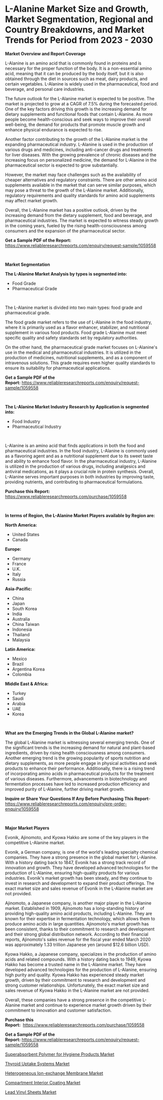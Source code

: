 <p><h1>L-Alanine Market Size and Growth, Market Segmentation, Regional and Country Breakdowns, and Market Trends for Period from 2023 -  2030</h1></p><p><strong>Market Overview and Report Coverage</strong></p>
<p><p>L-Alanine is an amino acid that is commonly found in proteins and is necessary for the proper function of the body. It is a non-essential amino acid, meaning that it can be produced by the body itself, but it is also obtained through the diet in sources such as meat, dairy products, and certain vegetables. L-Alanine is widely used in the pharmaceutical, food and beverage, and personal care industries.</p><p>The future outlook for the L-Alanine market is expected to be positive. The market is projected to grow at a CAGR of 7.5% during the forecasted period. One of the key factors driving this growth is the increasing demand for dietary supplements and functional foods that contain L-Alanine. As more people become health-conscious and seek ways to improve their overall well-being, the demand for products that promote muscle growth and enhance physical endurance is expected to rise.</p><p>Another factor contributing to the growth of the L-Alanine market is the expanding pharmaceutical industry. L-Alanine is used in the production of various drugs and medicines, including anti-cancer drugs and treatments for liver diseases. With the growing prevalence of chronic diseases and the increasing focus on personalized medicine, the demand for L-Alanine in the pharmaceutical sector is expected to grow substantially.</p><p>However, the market may face challenges such as the availability of cheaper alternatives and regulatory constraints. There are other amino acid supplements available in the market that can serve similar purposes, which may pose a threat to the growth of the L-Alanine market. Additionally, regulatory requirements and quality standards for amino acid supplements may affect market growth.</p><p>Overall, the L-Alanine market has a positive outlook, driven by the increasing demand from the dietary supplement, food and beverage, and pharmaceutical industries. The market is expected to witness steady growth in the coming years, fueled by the rising health-consciousness among consumers and the expansion of the pharmaceutical sector.</p></p>
<p><strong>Get a Sample PDF of the Report:</strong> <a href="https://www.reliableresearchreports.com/enquiry/request-sample/1059558">https://www.reliableresearchreports.com/enquiry/request-sample/1059558</a></p>
<p>&nbsp;</p>
<p><strong>Market Segmentation</strong></p>
<p><strong>The L-Alanine Market Analysis by types is segmented into:</strong></p>
<p><ul><li>Food Grade</li><li>Pharmaceutical Grade</li></ul></p>
<p>&nbsp;</p>
<p><p>The L-Alanine market is divided into two main types: food grade and pharmaceutical grade. </p><p>The food grade market refers to the use of L-Alanine in the food industry, where it is primarily used as a flavor enhancer, stabilizer, and nutritional supplement in various food products. Food grade L-Alanine must meet specific quality and safety standards set by regulatory authorities. </p><p>On the other hand, the pharmaceutical grade market focuses on L-Alanine's use in the medical and pharmaceutical industries. It is utilized in the production of medicines, nutritional supplements, and as a component of intravenous solutions. This grade requires even higher quality standards to ensure its suitability for pharmaceutical applications.</p></p>
<p><strong>Get a Sample PDF of the Report:</strong>&nbsp;<a href="https://www.reliableresearchreports.com/enquiry/request-sample/1059558">https://www.reliableresearchreports.com/enquiry/request-sample/1059558</a></p>
<p>&nbsp;</p>
<p><strong>The L-Alanine Market Industry Research by Application is segmented into:</strong></p>
<p><ul><li>Food Industry</li><li>Pharmaceutical Industry</li></ul></p>
<p>&nbsp;</p>
<p><p>L-Alanine is an amino acid that finds applications in both the food and pharmaceutical industries. In the food industry, L-Alanine is commonly used as a flavoring agent and as a nutritional supplement due to its sweet taste and ability to enhance food flavor. In the pharmaceutical industry, L-Alanine is utilized in the production of various drugs, including analgesics and antiviral medications, as it plays a crucial role in protein synthesis. Overall, L-Alanine serves important purposes in both industries by improving taste, providing nutrients, and contributing to pharmaceutical formulations.</p></p>
<p><strong>Purchase this Report:</strong>&nbsp; <a href="https://www.reliableresearchreports.com/purchase/1059558">https://www.reliableresearchreports.com/purchase/1059558</a></p>
<p>&nbsp;</p>
<p><strong>In terms of Region, the L-Alanine Market Players available by Region are:</strong></p>
<p>
    <p> <strong> North America: </strong>
        <ul>
            <li>United States</li>
            <li>Canada</li>
        </ul>
        </p> 
    <p> <strong> Europe: </strong>
        <ul>
            <li>Germany</li>
            <li>France</li>
            <li>U.K.</li>
            <li>Italy</li>
            <li>Russia</li>
        </ul>
        </p> 
    <p> <strong> Asia-Pacific: </strong>
        <ul>
            <li>China</li>
            <li>Japan</li>
            <li>South Korea</li>
            <li>India</li>
            <li>Australia</li>
            <li>China Taiwan</li>
            <li>Indonesia</li>
            <li>Thailand</li>
            <li>Malaysia</li>
        </ul>
        </p> 
    <p> <strong> Latin America: </strong>
        <ul>
            <li>Mexico</li>
            <li>Brazil</li>
            <li>Argentina Korea</li>
            <li>Colombia</li>
        </ul>
        </p> 
    <p> <strong> Middle East & Africa: </strong>
        <ul>
            <li>Turkey</li>
            <li>Saudi</li>
            <li>Arabia</li>
            <li>UAE</li>
            <li>Korea</li>
        </ul>
    </p>
    </p>
<p>&nbsp;</p>
<p><strong>What are the Emerging Trends in the Global L-Alanine market?</strong></p>
<p><p>The global L-Alanine market is witnessing several emerging trends. One of the significant trends is the increasing demand for natural and plant-based ingredients, driven by rising health consciousness among consumers. Another emerging trend is the growing popularity of sports nutrition and dietary supplements, as more people engage in physical activities and seek products to enhance their performance. Additionally, there is a rising trend of incorporating amino acids in pharmaceutical products for the treatment of various diseases. Furthermore, advancements in biotechnology and fermentation processes have led to increased production efficiency and improved purity of L-Alanine, further driving market growth.</p></p>
<p><strong>Inquire or Share Your Questions If Any Before Purchasing This Report</strong>- <a href="https://www.reliableresearchreports.com/enquiry/pre-order-enquiry/1059558">https://www.reliableresearchreports.com/enquiry/pre-order-enquiry/1059558</a></p>
<p>&nbsp;</p>
<p><strong>Major Market Players</strong></p>
<p><p>Evonik, Ajinomoto, and Kyowa Hakko are some of the key players in the competitive L-Alanine market.</p><p>Evonik, a German company, is one of the world's leading specialty chemical companies. They have a strong presence in the global market for L-Alanine. With a history dating back to 1847, Evonik has a strong track record of innovation and growth. They have developed advanced technologies for the production of L-Alanine, ensuring high-quality products for various industries. Evonik's market growth has been steady, and they continue to invest in research and development to expand their product offerings. The exact market size and sales revenue of Evonik in the L-Alanine market are not provided.</p><p>Ajinomoto, a Japanese company, is another major player in the L-Alanine market. Established in 1909, Ajinomoto has a long-standing history of providing high-quality amino acid products, including L-Alanine. They are known for their expertise in fermentation technology, which allows them to produce amino acids in large quantities. Ajinomoto's market growth has been consistent, thanks to their commitment to research and development and their strong global distribution network. According to their financial reports, Ajinomoto's sales revenue for the fiscal year ended March 2020 was approximately 1.33 trillion Japanese yen (around $12.6 billion USD).</p><p>Kyowa Hakko, a Japanese company, specializes in the production of amino acids and related compounds. With a history dating back to 1949, Kyowa Hakko has become a trusted name in the L-Alanine market. They have developed advanced technologies for the production of L-Alanine, ensuring high purity and quality. Kyowa Hakko has experienced steady market growth, driven by their commitment to research and development and strong customer relationships. Unfortunately, the exact market size and sales revenue of Kyowa Hakko in the L-Alanine market are not provided.</p><p>Overall, these companies have a strong presence in the competitive L-Alanine market and continue to experience market growth driven by their commitment to innovation and customer satisfaction.</p></p>
<p><strong>Purchase this Report:</strong>&nbsp;&nbsp;<a href="https://www.reliableresearchreports.com/purchase/1059558">https://www.reliableresearchreports.com/purchase/1059558</a></p>
<p></p>
<p><strong>Get a Sample PDF of the Report:</strong>&nbsp;<a href="https://www.reliableresearchreports.com/enquiry/request-sample/1059558">https://www.reliableresearchreports.com/enquiry/request-sample/1059558</a></p>
<p><p><a href="https://www.linkedin.com/pulse/superabsorbent-polymer-hygiene-products-market-size-share-peore/">Superabsorbent Polymer for Hygiene Products Market</a></p><p><a href="https://medium.com/@bonniehoppe2023/thyroid-uptake-systems-market-size-cagr-trends-2024-2030-76d03b3963a1">Thyroid Uptake Systems Market</a></p><p><a href="https://www.linkedin.com/pulse/heterogeneous-ion-exchange-membrane-market-research-report-qq0te/">Heterogeneous Ion-exchange Membrane Market</a></p><p><a href="https://www.linkedin.com/pulse/compartment-interior-coating-market-size-2023-2030-global-xmike/">Compartment Interior Coating Market</a></p><p><a href="https://medium.com/@isidrowolff1966/lead-vinyl-sheets-market-size-growth-forecast-2023-2030-d479ac208516">Lead Vinyl Sheets Market</a></p></p>